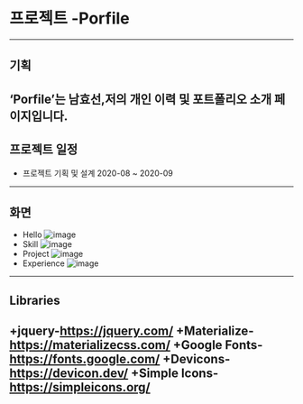 # 프로젝트 -Porfile
-----------------------------------------------------
## 기획
‘Porfile’는 남효선,저의 개인 이력 및 포트폴리오 소개 페이지입니다.
-----------------------------------------------------
## 프로젝트 일정
+ 프로젝트 기획 및 설계 2020-08 ~ 2020-09
-----------------------------------------------------
## 화면
+ Hello
![image](https://user-images.githubusercontent.com/36659647/93420200-7576a680-f8e9-11ea-95af-5104f8964c91.png)
+ Skill 
![image](https://user-images.githubusercontent.com/36659647/93420247-86bfb300-f8e9-11ea-8e35-fb961e37ab2d.png)
+ Project
![image](https://user-images.githubusercontent.com/36659647/93420262-9212de80-f8e9-11ea-9fcb-025a84b5f04b.png)
+ Experience
![image](https://user-images.githubusercontent.com/36659647/93420284-9b03b000-f8e9-11ea-9252-21a018742208.png)
------------------------------------------------------
## Libraries
+jquery-https://jquery.com/
+Materialize-https://materializecss.com/
+Google Fonts-https://fonts.google.com/
+Devicons-https://devicon.dev/
+Simple Icons-https://simpleicons.org/
-----------------------------------------------------
